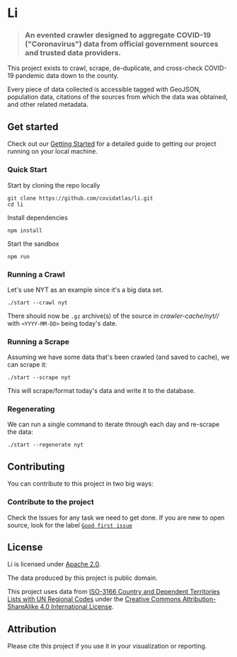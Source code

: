 # Li

> ### An evented crawler designed to aggregate COVID-19 ("Coronavirus") data from official government sources and trusted data providers.

This project exists to crawl, scrape, de-duplicate, and cross-check COVID-19 pandemic data down to the county.

Every piece of data collected is accessible tagged with GeoJSON, population data, citations of the sources from which the data was obtained, and other related metadata.

<!--
## Where's the data?

TBD

## How often is it updated?

Constantly.

TBD.

## How do I use this data?

TBD ... Read the [Data Fields](./docs/data_fields.md) documentation for
details on exactly what each field in the dataset means.
-->


## Get started

Check out our [Getting Started](./docs/getting_started.md) for a detailed guide to getting our project running on your local machine.

### Quick Start

Start by cloning the repo locally
```
git clone https://github.com/covidatlas/li.git
cd li
```

Install dependencies
```
npm install
```

Start the sandbox
```
npm run
```

### Running a Crawl

Let's use NYT as an example since it's a big data set.
```
./start --crawl nyt
```

There should now be `.gz` archive(s) of the source in _crawler-cache/nyt/<YYYY-MM-DD>/_ with `<YYYY-MM-DD>` being today's date.

### Running a Scrape
Assuming we have some data that's been crawled (and saved to cache), we can scrape it:
```
./start --scrape nyt
```
This will scrape/format today's data and write it to the database.

### Regenerating
We can run a single command to iterate through each day and re-scrape the data:
```
./start --regenerate nyt
```

## Contributing

You can contribute to this project in two big ways:


### Contribute to the project

Check the Issues for any task we need to get done. If you are new to open source, look for the label [`Good first issue`](https://github.com/covidatlas/li/labels/good%20first%20issue)

<!--
### Contribute a source

Contributions for any place in the world are welcome. See the [community-curated list of verified data sources](https://docs.google.com/spreadsheets/d/1T2cSvWvUvurnOuNFj2AMPGLpuR2yVs3-jdd_urfWU4c/edit#gid=0) to find a new data source to add, and be sure to update the "Scraped?" column when you do.

TBD ... To help you contribute a new source, please read the [Sources and Scrapers](./docs/sources.md) guide before you start!

Send a pull request with your scraper, and be sure to run the scraper first with the instructions specified in the guide to make sure the data is valid.
-->


## License

Li is licensed under [Apache 2.0](/LICENSE).

The data produced by this project is public domain.

This project uses data from [ISO-3166 Country and Dependent Territories Lists with UN Regional Codes](https://github.com/lukes/ISO-3166-Countries-with-Regional-Codes) under the [Creative Commons Attribution-ShareAlike 4.0 International License](https://creativecommons.org/licenses/by-sa/4.0/).


## Attribution

Please cite this project if you use it in your visualization or reporting.
